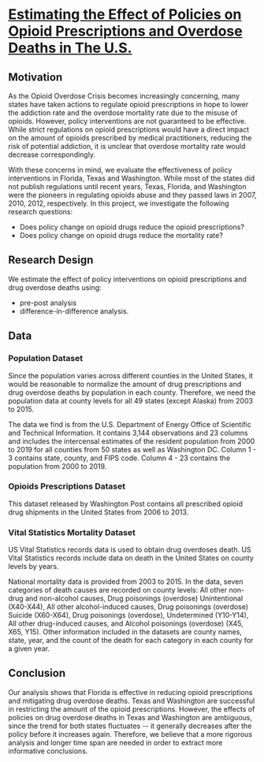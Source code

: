 # [Estimating the Effect of Policies on Opioid Prescriptions and Overdose Deaths in The U.S.](https://github.com/JiamanBettyWu/estimating-impact-of-opioids-2020-team-blue/blob/master/40_docs/Report%20(Technical).pdf)

## Motivation

As the Opioid Overdose Crisis becomes increasingly concerning, many states have taken actions to regulate opioid prescriptions in hope to lower the addiction rate and the overdose mortality rate due to the misuse of opioids. However, policy interventions are not guaranteed to be effective. While strict regulations on opioid prescriptions would have a direct impact on the amount of opioids prescribed by medical practitioners, reducing the risk of potential addiction, it is unclear that overdose mortality rate would decrease correspondingly.

With these concerns in mind, we evaluate the effectiveness of policy interventions in Florida, Texas and Washington. While most of the states did not publish regulations until recent years, Texas, Florida, and Washington were the pioneers in regulating opioids abuse and they passed laws in 2007, 2010, 2012, respectively. In this project, we investigate the following research questions: 

- Does policy change on opioid drugs reduce the opioid prescriptions?
- Does policy change on opioid drugs reduce the mortality rate? 

## Research Design

We estimate the effect of policy interventions on opioid prescriptions and drug overdose deaths using: 
- pre-post analysis
- difference-in-difference analysis. 

## Data 
### Population Dataset

Since the population varies across different counties in the United States, it would be reasonable to normalize the amount of drug prescriptions and drug overdose deaths by population in each county. Therefore, we need the population data at county levels for all 49 states (except Alaska) from 2003 to 2015.

The data we find is from the U.S. Department of Energy Office of Scientific and Technical Information. It contains 3,144 observations and 23 columns and includes the intercensal estimates of the resident population from 2000 to 2019 for all counties from 50 states as well as Washington DC. Column 1 - 3 contains state, county, and FIPS code. Column 4 - 23 contains the population from 2000 to 2019.

### Opioids Prescriptions Dataset

This dataset released by Washington Post contains all prescribed opioid drug shipments in the United States from 2006 to 2013.

### Vital Statistics Mortality Dataset

US Vital Statistics records data is used to obtain drug overdoses death. US Vital Statistics records include data on death in the United States on county levels by years. 

National mortality data is provided from 2003 to 2015. In the data, seven categories of death causes are recorded on county levels: All other non-drug and non-alcohol causes, Drug poisonings (overdose) Unintentional (X40-X44), All other alcohol-induced causes, Drug poisonings (overdose) Suicide (X60-X64), Drug poisonings (overdose),  Undetermined (Y10-Y14), All other drug-induced causes, and Alcohol poisonings (overdose) (X45, X65, Y15). Other information included in the datasets are county names, state, year, and the count of the death for each category in each county for a given year.

## Conclusion

Our analysis shows that Florida is effective in reducing opioid prescriptions and mitigating drug overdose deaths. Texas and Washington are successful in restricting the amount of the opioid prescriptions. However, the effects of policies on drug overdose deaths in Texas and Washington are ambiguous, since the trend for both states fluctuates  -- it generally decreases after the policy before it increases again. Therefore, we believe that a more rigorous analysis and longer time span are needed in order to extract more informative conclusions.




